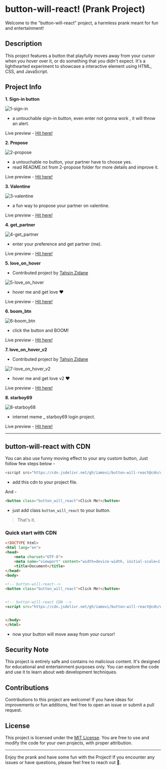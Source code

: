# button-will-react! (Prank Project)

Welcome to the "button-will-react" project, a harmless prank meant for fun and entertainment!

## Description

This project features a button that playfully moves away from your cursor when you hover over it, or do something that you didn't expect. It's a lighthearted experiment to showcase a interactive element using HTML, CSS, and JavaScript.

## Project Info

**1. Sign-in button**

![1-sign-in](./assets/banner/1-signin.gif)
- a untouchable sign-in button, even enter not gonna work , it will throw an alert.

Live preview - [Hit here!](https://iamovi.github.io/button-will-react/1-signin/)

**2. Propose**

![2-propose](./assets/banner/2-propose.gif)
- a untouchable no button, your partner have to choose yes.
- read README.txt from 2-propose folder for more details and improve it.

Live preview - [Hit here!](https://iamovi.github.io/button-will-react/2-propose/)

**3. Valentine**

![3-valentine](./assets/banner/3-valentine.gif)
- a fun way to propose your partner on valentine.

Live preview - [Hit here!](https://iamovi.github.io/button-will-react/3-valentine/)

**4. get_partner**

![4-get_partner](./assets/banner/4-get_partner.gif)

- enter your preference and get partner (me).

Live preview - [Hit here!](https://iamovi.github.io/button-will-react/4-get_partner/)

**5. love_on_hover**

- Contributed project by [Tahsin Zidane](https://github.com/tahsinzidane)

![5-love_on_hover](./5-love_on_hover%20|%20by%20Tahsin%20Zidane/assets/banner.gif)

- hover me and get love ❤️

Live preview - [Hit here!](https://iamovi.github.io/button-will-react/5-love_on_hover%20|%20by%20Tahsin%20Zidane/)

**6. boom_btn**

![6-boom_btn](./assets/banner/6-boom_btn.png)

- click the button and BOOM!

Live preview - [Hit here!](https://iamovi.github.io/button-will-react/6-boom_btn/)

**7. love_on_hover_v2**

- Contributed project by [Tahsin Zidane](https://github.com/tahsinzidane)

![7-love_on_hover_v2](./7-love_on_hover_v2/assets/banner.gif)

- hover me and get love v2 ❤️

Live preview - [Hit here!](https://iamovi.github.io/button-will-react/7-love_on_hover_v2)

**8. starboy69**

![8-starboy68](./assets/banner/8-starboy69.gif)

- internet meme _ starboy69 login project.

Live preview - [Hit here!](https://iamovi.github.io/button-will-react/8-starboy69)

---

## button-will-react with CDN

You can also use funny moving effect to your any custom button, Just follow few steps below -

```javascript
<script src="https://cdn.jsdelivr.net/gh/iamovi/button-will-react@cdn/dist/min/v1.0.0/move.min.js"></script>
```
- add this cdn to your project file.

And -
```html
<button class="button_will_react">Click Me!</button>
```
- just add class `button_will_react` to your button.

> That's it.

### Quick start with CDN

```html
<!DOCTYPE html>
<html lang="en">
<head>
    <meta charset="UTF-8">
    <meta name="viewport" content="width=device-width, initial-scale=1.0">
    <title>Document</title>
</head>
<body>

<!-- button-will-react-->
<button class="button_will_react">Click Me!</button>


<!-- button-will-react CDN -->
<script src="https://cdn.jsdelivr.net/gh/iamovi/button-will-react@cdn/dist/min/v1.0.0/move.min.js"></script>


</body>
</html>
```
- now your button will move away from your cursor!

## Security Note

This project is entirely safe and contains no malicious content. It's designed for educational and entertainment purposes only. You can explore the code and use it to learn about web development techniques.

## Contributions

Contributions to this project are welcome! If you have ideas for improvements or fun additions, feel free to open an issue or submit a pull request.

## License

This project is licensed under the [MIT License](LICENSE). You are free to use and modify the code for your own projects, with proper attribution.

---

Enjoy the prank and have some fun with the Project! If you encounter any issues or have questions, please feel free to reach out 💖.
